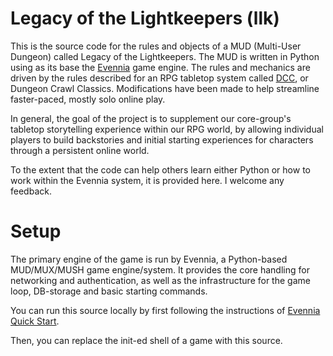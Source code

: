 # Legacy of the Lightkeepers (llk) #

This is the source code for the rules and objects of a MUD (Multi-User Dungeon)
called Legacy of the Lightkeepers.  The MUD is written in Python using as its
base the [Evennia](https://www.evennia.com/) game engine.  The rules and
mechanics are driven by the rules described for an RPG tabletop system called 
[DCC](https://goodman-games.com/store/), or Dungeon Crawl Classics.
Modifications have been made to help streamline faster-paced, mostly solo 
online play.

In general, the goal of the project is to supplement our core-group's tabletop
storytelling experience within our RPG world, by allowing individual players to
build backstories and initial starting experiences for characters through a
persistent online world.

To the extent that the code can help others learn either Python or how to work
within the Evennia system, it is provided here.  I welcome any feedback.

# Setup #

The primary engine of the game is run by Evennia, a Python-based MUD/MUX/MUSH
game engine/system.  It provides the core handling for networking and
authentication, as well as the infrastructure for the game loop, DB-storage 
and basic starting commands.

You can run this source locally by first following the instructions of 
[Evennia Quick Start](https://www.evennia.com/docs/latest/Getting-Started.html).

Then, you can replace the init-ed shell of a game with this source.
